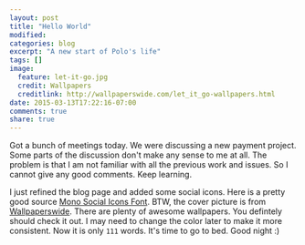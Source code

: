 ```yaml
---
layout: post
title: "Hello World"
modified:
categories: blog
excerpt: "A new start of Polo's life"
tags: []
image:
  feature: let-it-go.jpg
  credit: Wallpapers
  creditlink: http://wallpaperswide.com/let_it_go-wallpapers.html
date: 2015-03-13T17:22:16-07:00
comments: true
share: true
---
```

Got a bunch of meetings today. We were discussing a new payment project. Some parts of the discussion don't make any sense to me at all. The problem is that I am not familiar with all the previous work and issues. So I cannot give any good comments. Keep learning.

I just refined the blog page and added some social icons. Here is a pretty good source [Mono Social Icons Font](http://drinchev.github.io/monosocialiconsfont/). BTW, the cover picture is from [Wallpaperswide](http://wallpaperswide.com/). There are plenty of awesome wallpapers. You defintely should check it out. I may need to change the color later to make it more consistent. Now it is only ``111`` words. It's time to go to bed. Good night :)
